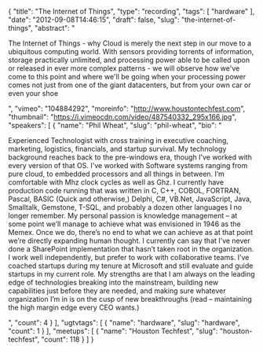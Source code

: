 {
  "title": "The Internet of Things",
  "type": "recording",
  "tags": [
    "hardware"
  ],
  "date": "2012-09-08T14:46:15",
  "draft": false,
  "slug": "the-internet-of-things",
  "abstract": "<p>The Internet of Things - why Cloud is merely the next step in our move to a ubiquitous computing world.  With sensors providing torrents of information, storage practically unlimited, and processing power able to be called upon or released in ever more complex patterns - we will observe how we've come to this point and where we'll be going when your processing power comes not just from one of the giant datacenters, but from your own car or even your shoe</p>",
  "vimeo": "104884292",
  "moreinfo": "http://www.houstontechfest.com",
  "thumbnail": "https://i.vimeocdn.com/video/487540332_295x166.jpg",
  "speakers": [
    {
      "name": "Phil Wheat",
      "slug": "phil-wheat",
      "bio": "<p>Experienced Technologist with cross training in executive coaching, marketing, logistics, financials, and startup survival. My technology background reaches back to the pre-windows era, though I’ve worked with every version of that OS. I've worked with Software systems ranging from pure cloud, to embedded processors and all things in between. I’m comfortable with Mhz clock cycles as well as Ghz. I currently have production code running that was written in C, C++, COBOL, FORTRAN, Pascal, BASIC (Quick and otherwise,) Delphi, C#, VB.Net, JavaScript, Java, Smalltalk, Gemstone, T-SQL, and probably a dozen other languages I no longer remember. My personal passion is knowledge management – at some point we’ll manage to achieve what was envisioned in 1946 as the Memex. Once we do, there’s no end to what we can achieve as at that point we’re directly expanding human thought. I currently can say that I’ve never done a SharePoint implementation that hasn’t taken root in the organization. I work well independently, but prefer to work with collaborative teams. I’ve coached startups during my tenure at Microsoft and still evaluate and guide startups in my current role. My strengths are that I am always on the leading edge of technologies breaking into the mainstream, building new capabilities just before they are needed, and making sure whatever organization I’m in is on the cusp of new breakthroughs (read – maintaining the high margin edge every CEO wants.)</p>",
      "count": 4
    }
  ],
  "ugtvtags": [
    {
      "name": "hardware",
      "slug": "hardware",
      "count": 1
    }
  ],
  "meetups": [
    {
      "name": "Houston Techfest",
      "slug": "houston-techfest",
      "count": 118
    }
  ]
}